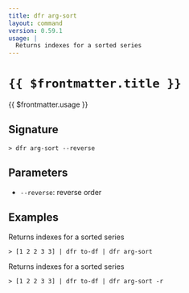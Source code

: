 ```yaml
---
title: dfr arg-sort
layout: command
version: 0.59.1
usage: |
  Returns indexes for a sorted series
---
```


# `{{ $frontmatter.title }}`

<div style='white-space: pre-wrap;'>{{ $frontmatter.usage }}</div>

## Signature

```> dfr arg-sort --reverse```

## Parameters

 -  `--reverse`: reverse order

## Examples

Returns indexes for a sorted series
```shell
> [1 2 2 3 3] | dfr to-df | dfr arg-sort
```

Returns indexes for a sorted series
```shell
> [1 2 2 3 3] | dfr to-df | dfr arg-sort -r
```
